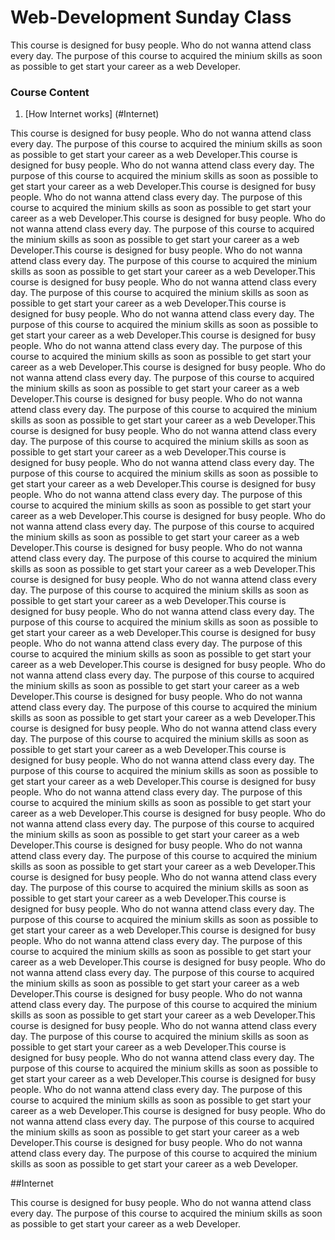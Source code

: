# Web-Development Sunday Class
This course is designed for busy people. Who do not wanna attend class every day.
The purpose of this course to acquired the minium skills as soon as possible to get start your career as a web Developer.

### Course Content

1. [How Internet works] (#Internet)



This course is designed for busy people. Who do not wanna attend class every day.
The purpose of this course to acquired the minium skills as soon as possible to get start your career as a web Developer.This course is designed for busy people. Who do not wanna attend class every day.
The purpose of this course to acquired the minium skills as soon as possible to get start your career as a web Developer.This course is designed for busy people. Who do not wanna attend class every day.
The purpose of this course to acquired the minium skills as soon as possible to get start your career as a web Developer.This course is designed for busy people. Who do not wanna attend class every day.
The purpose of this course to acquired the minium skills as soon as possible to get start your career as a web Developer.This course is designed for busy people. Who do not wanna attend class every day.
The purpose of this course to acquired the minium skills as soon as possible to get start your career as a web Developer.This course is designed for busy people. Who do not wanna attend class every day.
The purpose of this course to acquired the minium skills as soon as possible to get start your career as a web Developer.This course is designed for busy people. Who do not wanna attend class every day.
The purpose of this course to acquired the minium skills as soon as possible to get start your career as a web Developer.This course is designed for busy people. Who do not wanna attend class every day.
The purpose of this course to acquired the minium skills as soon as possible to get start your career as a web Developer.This course is designed for busy people. Who do not wanna attend class every day.
The purpose of this course to acquired the minium skills as soon as possible to get start your career as a web Developer.This course is designed for busy people. Who do not wanna attend class every day.
The purpose of this course to acquired the minium skills as soon as possible to get start your career as a web Developer.This course is designed for busy people. Who do not wanna attend class every day.
The purpose of this course to acquired the minium skills as soon as possible to get start your career as a web Developer.This course is designed for busy people. Who do not wanna attend class every day.
The purpose of this course to acquired the minium skills as soon as possible to get start your career as a web Developer.This course is designed for busy people. Who do not wanna attend class every day.
The purpose of this course to acquired the minium skills as soon as possible to get start your career as a web Developer.This course is designed for busy people. Who do not wanna attend class every day.
The purpose of this course to acquired the minium skills as soon as possible to get start your career as a web Developer.This course is designed for busy people. Who do not wanna attend class every day.
The purpose of this course to acquired the minium skills as soon as possible to get start your career as a web Developer.This course is designed for busy people. Who do not wanna attend class every day.
The purpose of this course to acquired the minium skills as soon as possible to get start your career as a web Developer.This course is designed for busy people. Who do not wanna attend class every day.
The purpose of this course to acquired the minium skills as soon as possible to get start your career as a web Developer.This course is designed for busy people. Who do not wanna attend class every day.
The purpose of this course to acquired the minium skills as soon as possible to get start your career as a web Developer.This course is designed for busy people. Who do not wanna attend class every day.
The purpose of this course to acquired the minium skills as soon as possible to get start your career as a web Developer.This course is designed for busy people. Who do not wanna attend class every day.
The purpose of this course to acquired the minium skills as soon as possible to get start your career as a web Developer.This course is designed for busy people. Who do not wanna attend class every day.
The purpose of this course to acquired the minium skills as soon as possible to get start your career as a web Developer.This course is designed for busy people. Who do not wanna attend class every day.
The purpose of this course to acquired the minium skills as soon as possible to get start your career as a web Developer.This course is designed for busy people. Who do not wanna attend class every day.
The purpose of this course to acquired the minium skills as soon as possible to get start your career as a web Developer.This course is designed for busy people. Who do not wanna attend class every day.
The purpose of this course to acquired the minium skills as soon as possible to get start your career as a web Developer.This course is designed for busy people. Who do not wanna attend class every day.
The purpose of this course to acquired the minium skills as soon as possible to get start your career as a web Developer.This course is designed for busy people. Who do not wanna attend class every day.
The purpose of this course to acquired the minium skills as soon as possible to get start your career as a web Developer.This course is designed for busy people. Who do not wanna attend class every day.
The purpose of this course to acquired the minium skills as soon as possible to get start your career as a web Developer.This course is designed for busy people. Who do not wanna attend class every day.
The purpose of this course to acquired the minium skills as soon as possible to get start your career as a web Developer.This course is designed for busy people. Who do not wanna attend class every day.
The purpose of this course to acquired the minium skills as soon as possible to get start your career as a web Developer.This course is designed for busy people. Who do not wanna attend class every day.
The purpose of this course to acquired the minium skills as soon as possible to get start your career as a web Developer.This course is designed for busy people. Who do not wanna attend class every day.
The purpose of this course to acquired the minium skills as soon as possible to get start your career as a web Developer.This course is designed for busy people. Who do not wanna attend class every day.
The purpose of this course to acquired the minium skills as soon as possible to get start your career as a web Developer.This course is designed for busy people. Who do not wanna attend class every day.
The purpose of this course to acquired the minium skills as soon as possible to get start your career as a web Developer.This course is designed for busy people. Who do not wanna attend class every day.
The purpose of this course to acquired the minium skills as soon as possible to get start your career as a web Developer.This course is designed for busy people. Who do not wanna attend class every day.
The purpose of this course to acquired the minium skills as soon as possible to get start your career as a web Developer.


##Internet

This course is designed for busy people. Who do not wanna attend class every day.
The purpose of this course to acquired the minium skills as soon as possible to get start your career as a web Developer.
